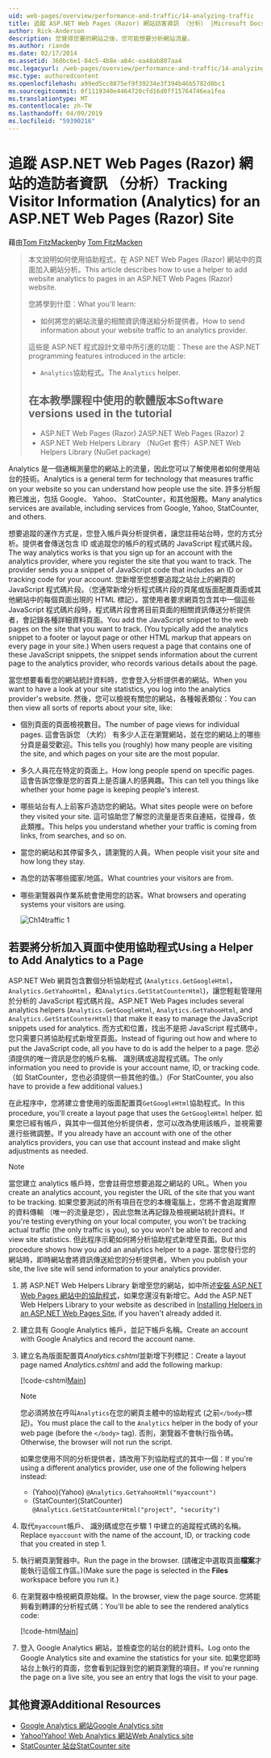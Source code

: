 ```yaml
---
uid: web-pages/overview/performance-and-traffic/14-analyzing-traffic
title: 追蹤 ASP.NET Web Pages (Razor) 網站訪客資訊 （分析） |Microsoft Docs
author: Rick-Anderson
description: 您覺得您要的網站之後，您可能想要分析網站流量。
ms.author: riande
ms.date: 02/17/2014
ms.assetid: 360bc6e1-84c5-4b8e-a84c-ea48ab807aa4
msc.legacyurl: /web-pages/overview/performance-and-traffic/14-analyzing-traffic
msc.type: authoredcontent
ms.openlocfilehash: a99ed5cc8875ef9f39234e3f394b46b5782d0bc1
ms.sourcegitcommit: 0f1119340e4464720cfd16d0ff15764746ea1fea
ms.translationtype: MT
ms.contentlocale: zh-TW
ms.lasthandoff: 04/09/2019
ms.locfileid: "59390216"
---
```

# <a name="tracking-visitor-information-analytics-for-an-aspnet-web-pages-razor-site"></a><span data-ttu-id="f8d72-103">追蹤 ASP.NET Web Pages (Razor) 網站的造訪者資訊 （分析）</span><span class="sxs-lookup"><span data-stu-id="f8d72-103">Tracking Visitor Information (Analytics) for an ASP.NET Web Pages (Razor) Site</span></span>

<span data-ttu-id="f8d72-104">藉由[Tom FitzMacken](https://github.com/tfitzmac)</span><span class="sxs-lookup"><span data-stu-id="f8d72-104">by [Tom FitzMacken](https://github.com/tfitzmac)</span></span>

> <span data-ttu-id="f8d72-105">本文說明如何使用協助程式，在 ASP.NET Web Pages (Razor) 網站中的頁面加入網站分析。</span><span class="sxs-lookup"><span data-stu-id="f8d72-105">This article describes how to use a helper to add website analytics to pages in an ASP.NET Web Pages (Razor) website.</span></span>
> 
> <span data-ttu-id="f8d72-106">您將學到什麼：</span><span class="sxs-lookup"><span data-stu-id="f8d72-106">What you'll learn:</span></span>
> 
> - <span data-ttu-id="f8d72-107">如何將您的網站流量的相關資訊傳送給分析提供者。</span><span class="sxs-lookup"><span data-stu-id="f8d72-107">How to send information about your website traffic to an analytics provider.</span></span>
> 
> <span data-ttu-id="f8d72-108">這些是 ASP.NET 程式設計文章中所引進的功能：</span><span class="sxs-lookup"><span data-stu-id="f8d72-108">These are the ASP.NET programming features introduced in the article:</span></span>
> 
> - <span data-ttu-id="f8d72-109">`Analytics`協助程式。</span><span class="sxs-lookup"><span data-stu-id="f8d72-109">The `Analytics` helper.</span></span>
>   
> 
> ## <a name="software-versions-used-in-the-tutorial"></a><span data-ttu-id="f8d72-110">在本教學課程中使用的軟體版本</span><span class="sxs-lookup"><span data-stu-id="f8d72-110">Software versions used in the tutorial</span></span>
> 
> 
> - <span data-ttu-id="f8d72-111">ASP.NET Web Pages (Razor) 2</span><span class="sxs-lookup"><span data-stu-id="f8d72-111">ASP.NET Web Pages (Razor) 2</span></span>
> - <span data-ttu-id="f8d72-112">ASP.NET Web Helpers Library （NuGet 套件）</span><span class="sxs-lookup"><span data-stu-id="f8d72-112">ASP.NET Web Helpers Library (NuGet package)</span></span>


<span data-ttu-id="f8d72-113">Analytics 是一個通稱測量您的網站上的流量，因此您可以了解使用者如何使用站台的技術。</span><span class="sxs-lookup"><span data-stu-id="f8d72-113">Analytics is a general term for technology that measures traffic on your website so you can understand how people use the site.</span></span> <span data-ttu-id="f8d72-114">許多分析服務已推出，包括 Google、 Yahoo、 StatCounter，和其他服務。</span><span class="sxs-lookup"><span data-stu-id="f8d72-114">Many analytics services are available, including services from Google, Yahoo, StatCounter, and others.</span></span>

<span data-ttu-id="f8d72-115">想要追蹤的運作方式是，您登入帳戶與分析提供者，讓您註冊站台時，您的方式分析。提供者會傳送包含 ID 或追蹤您的帳戶的程式碼的 JavaScript 程式碼片段。</span><span class="sxs-lookup"><span data-stu-id="f8d72-115">The way analytics works is that you sign up for an account with the analytics provider, where you register the site that you want to track. The provider sends you a snippet of JavaScript code that includes an ID or tracking code for your account.</span></span> <span data-ttu-id="f8d72-116">您新增至您想要追蹤之站台上的網頁的 JavaScript 程式碼片段。（您通常新增分析程式碼片段的頁尾或版面配置頁面或其他網站中的每個頁面出現的 HTML 標記）。當使用者要求網頁包含其中一個這些 JavaScript 程式碼片段時，程式碼片段會將目前頁面的相關資訊傳送分析提供者，會記錄各種詳細資料頁面。</span><span class="sxs-lookup"><span data-stu-id="f8d72-116">You add the JavaScript snippet to the web pages on the site that you want to track. (You typically add the analytics snippet to a footer or layout page or other HTML markup that appears on every page in your site.) When users request a page that contains one of these JavaScript snippets, the snippet sends information about the current page to the analytics provider, who records various details about the page.</span></span>

<span data-ttu-id="f8d72-117">當您想要看看您的網站統計資料時，您會登入分析提供者的網站。</span><span class="sxs-lookup"><span data-stu-id="f8d72-117">When you want to have a look at your site statistics, you log into the analytics provider's website.</span></span> <span data-ttu-id="f8d72-118">然後，您可以檢視有關您的網站，各種報表類似：</span><span class="sxs-lookup"><span data-stu-id="f8d72-118">You can then view all sorts of reports about your site, like:</span></span>

- <span data-ttu-id="f8d72-119">個別頁面的頁面檢視數目。</span><span class="sxs-lookup"><span data-stu-id="f8d72-119">The number of page views for individual pages.</span></span> <span data-ttu-id="f8d72-120">這會告訴您 （大約） 有多少人正在瀏覽網站，並在您的網站上的哪些分頁是最受歡迎。</span><span class="sxs-lookup"><span data-stu-id="f8d72-120">This tells you (roughly) how many people are visiting the site, and which pages on your site are the most popular.</span></span>
- <span data-ttu-id="f8d72-121">多久人員花在特定的頁面上。</span><span class="sxs-lookup"><span data-stu-id="f8d72-121">How long people spend on specific pages.</span></span> <span data-ttu-id="f8d72-122">這會告訴您像是您的首頁上是否讓人的感興趣。</span><span class="sxs-lookup"><span data-stu-id="f8d72-122">This can tell you things like whether your home page is keeping people's interest.</span></span>
- <span data-ttu-id="f8d72-123">哪些站台有人上前客戶造訪您的網站。</span><span class="sxs-lookup"><span data-stu-id="f8d72-123">What sites people were on before they visited your site.</span></span> <span data-ttu-id="f8d72-124">這可協助您了解您的流量是否來自連結，從搜尋，依此類推。</span><span class="sxs-lookup"><span data-stu-id="f8d72-124">This helps you understand whether your traffic is coming from links, from searches, and so on.</span></span>
- <span data-ttu-id="f8d72-125">當您的網站和其停留多久，請瀏覽的人員。</span><span class="sxs-lookup"><span data-stu-id="f8d72-125">When people visit your site and how long they stay.</span></span>
- <span data-ttu-id="f8d72-126">為您的訪客哪些國家/地區。</span><span class="sxs-lookup"><span data-stu-id="f8d72-126">What countries your visitors are from.</span></span>
- <span data-ttu-id="f8d72-127">哪些瀏覽器與作業系統會使用您的訪客。</span><span class="sxs-lookup"><span data-stu-id="f8d72-127">What browsers and operating systems your visitors are using.</span></span>

    ![Ch14traffic 1](14-analyzing-traffic/_static/image1.jpg)

## <a name="using-a-helper-to-add-analytics-to-a-page"></a><span data-ttu-id="f8d72-129">若要將分析加入頁面中使用協助程式</span><span class="sxs-lookup"><span data-stu-id="f8d72-129">Using a Helper to Add Analytics to a Page</span></span>

<span data-ttu-id="f8d72-130">ASP.NET Web 網頁包含數個分析協助程式 (`Analytics.GetGoogleHtml`， `Analytics.GetYahooHtml`，和`Analytics.GetStatCounterHtml`)，讓您輕鬆管理用於分析的 JavaScript 程式碼片段。</span><span class="sxs-lookup"><span data-stu-id="f8d72-130">ASP.NET Web Pages includes several analytics helpers (`Analytics.GetGoogleHtml`, `Analytics.GetYahooHtml`, and `Analytics.GetStatCounterHtml`) that make it easy to manage the JavaScript snippets used for analytics.</span></span> <span data-ttu-id="f8d72-131">而方式和位置，找出不是把 JavaScript 程式碼中，您只需要只將協助程式新增至頁面。</span><span class="sxs-lookup"><span data-stu-id="f8d72-131">Instead of figuring out how and where to put the JavaScript code, all you have to do is add the helper to a page.</span></span> <span data-ttu-id="f8d72-132">您必須提供的唯一資訊是您的帳戶名稱、 識別碼或追蹤程式碼。</span><span class="sxs-lookup"><span data-stu-id="f8d72-132">The only information you need to provide is your account name, ID, or tracking code.</span></span> <span data-ttu-id="f8d72-133">（如 StatCounter，您也必須提供一些其他的值。）</span><span class="sxs-lookup"><span data-stu-id="f8d72-133">(For StatCounter, you also have to provide a few additional values.)</span></span>

<span data-ttu-id="f8d72-134">在此程序中，您將建立會使用的版面配置頁`GetGoogleHtml`協助程式。</span><span class="sxs-lookup"><span data-stu-id="f8d72-134">In this procedure, you'll create a layout page that uses the `GetGoogleHtml` helper.</span></span> <span data-ttu-id="f8d72-135">如果您已經有帳戶，與其中一個其他分析提供者，您可以改為使用該帳戶，並視需要進行些微調整。</span><span class="sxs-lookup"><span data-stu-id="f8d72-135">If you already have an account with one of the other analytics providers, you can use that account instead and make slight adjustments as needed.</span></span>

> [!NOTE]
> <span data-ttu-id="f8d72-136">當您建立 analytics 帳戶時，您會註冊您想要追蹤之網站的 URL。</span><span class="sxs-lookup"><span data-stu-id="f8d72-136">When you create an analytics account, you register the URL of the site that you want to be tracking.</span></span> <span data-ttu-id="f8d72-137">如果您要測試的所有項目在您的本機電腦上，您將不會追蹤實際的資料傳輸 （唯一的流量是您），因此您無法再記錄及檢視網站統計資料。</span><span class="sxs-lookup"><span data-stu-id="f8d72-137">If you're testing everything on your local computer, you won't be tracking actual traffic (the only traffic is you), so you won't be able to record and view site statistics.</span></span> <span data-ttu-id="f8d72-138">但此程序示範如何將分析協助程式新增至頁面。</span><span class="sxs-lookup"><span data-stu-id="f8d72-138">But this procedure shows how you add an analytics helper to a page.</span></span> <span data-ttu-id="f8d72-139">當您發行您的網站時，即時網站會將資訊傳送給您的分析提供者。</span><span class="sxs-lookup"><span data-stu-id="f8d72-139">When you publish your site, the live site will send information to your analytics provider.</span></span>


1. <span data-ttu-id="f8d72-140">將 ASP.NET Web Helpers Library 新增至您的網站，如中所述[安裝 ASP.NET Web Pages 網站中的協助程式](https://go.microsoft.com/fwlink/?LinkId=252372)，如果您還沒有新增它。</span><span class="sxs-lookup"><span data-stu-id="f8d72-140">Add the ASP.NET Web Helpers Library to your website as described in [Installing Helpers in an ASP.NET Web Pages Site](https://go.microsoft.com/fwlink/?LinkId=252372), if you haven't already added it.</span></span>
2. <span data-ttu-id="f8d72-141">建立具有 Google Analytics 帳戶，並記下帳戶名稱。</span><span class="sxs-lookup"><span data-stu-id="f8d72-141">Create an account with Google Analytics and record the account name.</span></span>
3. <span data-ttu-id="f8d72-142">建立名為版面配置頁*Analytics.cshtml*並新增下列標記：</span><span class="sxs-lookup"><span data-stu-id="f8d72-142">Create a layout page named *Analytics.cshtml* and add the following markup:</span></span>

    [!code-cshtml[Main](14-analyzing-traffic/samples/sample1.cshtml)]

    > [!NOTE]
    > <span data-ttu-id="f8d72-143">您必須將放在呼叫`Analytics`在您的網頁主體中的協助程式 (之前`</body>`標記)。</span><span class="sxs-lookup"><span data-stu-id="f8d72-143">You must place the call to the `Analytics` helper in the body of your web page (before the `</body>` tag).</span></span> <span data-ttu-id="f8d72-144">否則，瀏覽器不會執行指令碼。</span><span class="sxs-lookup"><span data-stu-id="f8d72-144">Otherwise, the browser will not run the script.</span></span>

    <span data-ttu-id="f8d72-145">如果您使用不同的分析提供者，請改用下列協助程式的其中一個：</span><span class="sxs-lookup"><span data-stu-id="f8d72-145">If you're using a different analytics provider, use one of the following helpers instead:</span></span>

    - <span data-ttu-id="f8d72-146">(Yahoo)</span><span class="sxs-lookup"><span data-stu-id="f8d72-146">(Yahoo)</span></span> `@Analytics.GetYahooHtml("myaccount")`
    - <span data-ttu-id="f8d72-147">(StatCounter)</span><span class="sxs-lookup"><span data-stu-id="f8d72-147">(StatCounter)</span></span> `@Analytics.GetStatCounterHtml("project", "security")`
4. <span data-ttu-id="f8d72-148">取代`myaccount`帳戶、 識別碼或您在步驟 1 中建立的追蹤程式碼的名稱。</span><span class="sxs-lookup"><span data-stu-id="f8d72-148">Replace `myaccount` with the name of the account, ID, or tracking code that you created in step 1.</span></span>
5. <span data-ttu-id="f8d72-149">執行網頁瀏覽器中。</span><span class="sxs-lookup"><span data-stu-id="f8d72-149">Run the page in the browser.</span></span> <span data-ttu-id="f8d72-150">(請確定中選取頁面**檔案**才能執行這個工作區。)</span><span class="sxs-lookup"><span data-stu-id="f8d72-150">(Make sure the page is selected in the **Files** workspace before you run it.)</span></span>
6. <span data-ttu-id="f8d72-151">在瀏覽器中檢視網頁原始檔。</span><span class="sxs-lookup"><span data-stu-id="f8d72-151">In the browser, view the page source.</span></span> <span data-ttu-id="f8d72-152">您將能夠看到轉譯的分析程式碼：</span><span class="sxs-lookup"><span data-stu-id="f8d72-152">You'll be able to see the rendered analytics code:</span></span>

    [!code-html[Main](14-analyzing-traffic/samples/sample2.html)]
7. <span data-ttu-id="f8d72-153">登入 Google Analytics 網站，並檢查您的站台的統計資料。</span><span class="sxs-lookup"><span data-stu-id="f8d72-153">Log onto the Google Analytics site and examine the statistics for your site.</span></span> <span data-ttu-id="f8d72-154">如果您即時站台上執行的頁面，您會看到記錄到您的網頁瀏覽的項目。</span><span class="sxs-lookup"><span data-stu-id="f8d72-154">If you're running the page on a live site, you see an entry that logs the visit to your page.</span></span>

<a id="Additional_Resources"></a>
## <a name="additional-resources"></a><span data-ttu-id="f8d72-155">其他資源</span><span class="sxs-lookup"><span data-stu-id="f8d72-155">Additional Resources</span></span>

- [<span data-ttu-id="f8d72-156">Google Analytics 網站</span><span class="sxs-lookup"><span data-stu-id="f8d72-156">Google Analytics site</span></span>](https://www.google.com/analytics/)
- [<span data-ttu-id="f8d72-157">Yahoo!</span><span class="sxs-lookup"><span data-stu-id="f8d72-157">Yahoo!</span></span> <span data-ttu-id="f8d72-158">Web Analytics 網站</span><span class="sxs-lookup"><span data-stu-id="f8d72-158">Web Analytics site</span></span>](http://help.yahoo.com/l/us/yahoo/ywa/)
- [<span data-ttu-id="f8d72-159">StatCounter 站台</span><span class="sxs-lookup"><span data-stu-id="f8d72-159">StatCounter site</span></span>](http://statcounter.com/)
